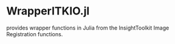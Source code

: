 # WrapperITKIO.jl
 provides wrapper functions in Julia from the InsightToolkit Image Registration functions.
